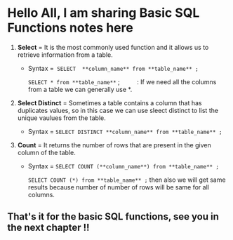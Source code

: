 # Hello All, I am sharing Basic SQL Functions notes here  

1. **Select** = It is the most commonly used function and it allows us to retrieve information from a table.  

    * Syntax =` SELECT  **column_name** from **table_name** ;`
          
        `SELECT * from **table_name**` ; &nbsp; &nbsp; &nbsp;&nbsp;&nbsp;&nbsp; : If we need all the columns from a table we can generally use *.  

2. **Select Distinct** = Sometimes a table contains a column that has duplicates values, so in this case we can use sleect distinct to list the unique vaulues from the table.  

     * Syntax = `SELECT DISTINCT **column_name** from **table_name** ; `

3. **Count** = It returns the number of rows that are present in the given column of the table.  

     * Syntax = `SELECT COUNT (**column_name**) from **table_name** ;`  

         `SELECT COUNT (*) from **table_name** ;` then also we will get same results because number of number of rows will be same for all columns.  

## That's it for the basic SQL functions, see you in the next chapter !!

 



